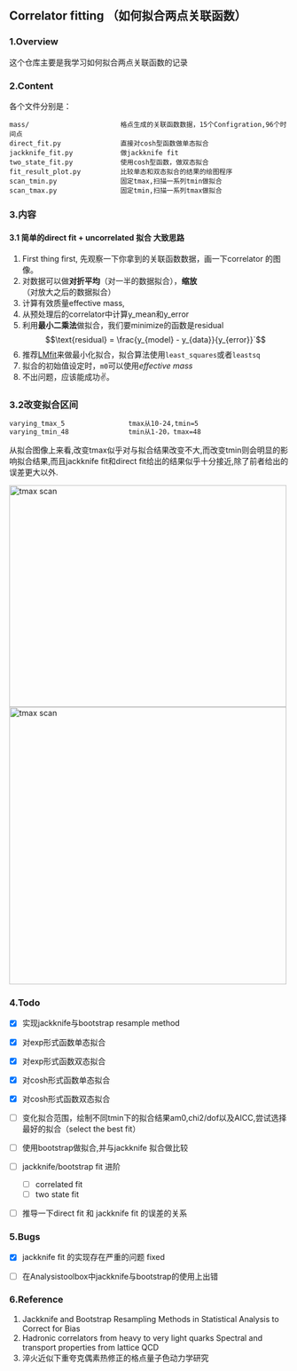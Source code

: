 ## Correlator fitting （如何拟合两点关联函数）

### 1.Overview
这个仓库主要是我学习如何拟合两点关联函数的记录


### 2.Content
各个文件分别是：
```
mass/                       格点生成的关联函数数据，15个Configration,96个时间点
direct_fit.py               直接对cosh型函数做单态拟合
jackknife_fit.py            做jackknife fit
two_state_fit.py            使用cosh型函数，做双态拟合
fit_result_plot.py          比较单态和双态拟合的结果的绘图程序
scan_tmin.py                固定tmax,扫描一系列tmin做拟合
scan_tmax.py                固定tmin,扫描一系列tmax做拟合
```

### 3.内容

#### 3.1 简单的direct fit + uncorrelated 拟合 大致思路
1. First thing first, 先观察一下你拿到的关联函数数据，画一下correlator 的图像。
2. 对数据可以做**对折平均**（对一半的数据拟合），**缩放**（对放大之后的数据拟合）
3. 计算有效质量effective mass,
4. 从预处理后的correlator中计算y_mean和y_error
5. 利用**最小二乘法**做拟合，我们要minimize的函数是residual
   $$\text{residual} = \frac{y_{model} - y_{data}}{y_{error}}`$$
6. 推荐[LMfit](https://github.com/lmfit/lmfit-py)来做最小化拟合，拟合算法使用`least_squares`或者`leastsq`
7. 拟合的初始值设定时，`m0`可以使用*effective mass*
8. 不出问题，应该能成功✌。

### 3.2改变拟合区间
```bash
varying_tmax_5                tmax从10-24,tmin=5
varying_tmin_48               tmin从1-20，tmax=48
```
从拟合图像上来看,改变tmax似乎对与拟合结果改变不大,而改变tmin则会明显的影响拟合结果,而且jackknife fit和direct fit给出的结果似乎十分接近,除了前者给出的误差更大以外.

<img src="imgs/tmax_scan_compare.png" alt="tmax scan" width="500" height="400">
<img src="imgs/tmin_scan_compare.png" alt="tmax scan" width="500" height=auto>

### 4.Todo

- [x] 实现jackknife与bootstrap resample method
- [x] 对exp形式函数单态拟合
- [x] 对exp形式函数双态拟合
- [x] 对cosh形式函数单态拟合
- [x] 对cosh形式函数双态拟合
- [ ] 变化拟合范围，绘制不同tmin下的拟合结果am0,chi2/dof以及AICC,尝试选择最好的拟合（select the best fit）
- [ ] 使用bootstrap做拟合,并与jackknife 拟合做比较
- [ ] jackknife/bootstrap fit 进阶
  - [ ] correlated fit
  - [ ] two state fit
- [ ] 推导一下direct fit 和 jackknife fit 的误差的关系


### 5.Bugs

- [x] jackknife fit 的实现存在严重的问题  fixed
- [ ] 在Analysistoolbox中jackknife与bootstrap的使用上出错


### 6.Reference
1. Jackknife and Bootstrap Resampling Methods in Statistical Analysis to Correct for Bias
2. Hadronic correlators from heavy to very  light quarks  Spectral and transport properties from lattice QCD
3. 淬火近似下重夸克偶素热修正的格点量子色动力学研究
